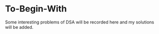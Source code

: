 # To-Begin-With

Some interesting problems of DSA will be recorded here and my solutions will be added.
